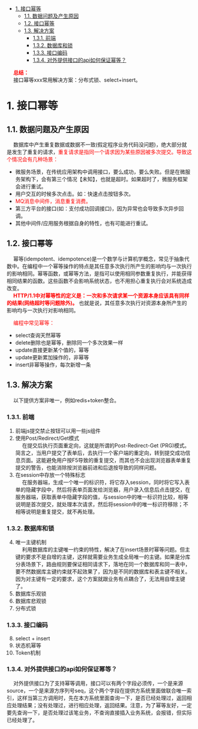 

<!-- TOC -->

- [1. 接口幂等](#1-接口幂等)
    - [1.1. 数据问题及产生原因](#11-数据问题及产生原因)
    - [1.2. 接口幂等](#12-接口幂等)
    - [1.3. 解决方案](#13-解决方案)
        - [1.3.1. 前端](#131-前端)
        - [1.3.2. 数据库和锁](#132-数据库和锁)
        - [1.3.3. 接口编码](#133-接口编码)
        - [1.3.4. 对外提供接口的api如何保证幂等？](#134-对外提供接口的api如何保证幂等)

<!-- /TOC -->

&emsp; **<font color = "red">总结：</font>**  
&emsp; 接口幂等xxx常用解决方案：分布式锁、select+insert。  

# 1. 接口幂等  

<!-- 
SpringBoot 接口幂等性的实现方案 
https://mp.weixin.qq.com/s/uYrjzA4QeZSD_S82w2dNIQ
你的项目是如何处理重复请求/并发请求的？
https://mp.weixin.qq.com/s/8I8fRoYuTED6S7EcbHllhQ
接口的幂等性怎么设计接口的幂等性怎么设计
https://mp.weixin.qq.com/s/6kcfTke9TciYOhcrUqq4rA
 8 种幂等性解决重复提交的方案 
 https://mp.weixin.qq.com/s/2nxU5smcf2j8okQG5RJeEQ
-->

<!-- 
基于状态机的乐观锁 ——解决幂等性问题
https://www.jianshu.com/p/c6e9ddbea022
-->


## 1.1. 数据问题及产生原因  
&emsp; 数据库中产生重复数据或数据不一致(假定程序业务代码没问题)，绝大部分就是发生了重复的请求，<font color = "red">重复请求是指同一个请求因为某些原因被多次提交。导致这个情况会有几种场景：</font>  

* 微服务场景，在传统应用架构中调用接口，要么成功，要么失败。但是在微服务架构下，会有第三个情况【未知】，也就是超时。如果超时了，微服务框架会进行重试。
* 用户交互的时候多次点击。如：快速点击按钮多次。
* <font color = "red">MQ消息中间件，消息重复消费。</font>  
* 第三方平台的接口(如：支付成功回调接口)，因为异常也会导致多次异步回调。  
* 其他中间件/应用服务根据自身的特性，也有可能进行重试。  

## 1.2. 接口幂等  
&emsp; 幂等(idempotent、idempotence)是一个数学与计算机学概念，常见于抽象代数中。在编程中一个幂等操作的特点是其任意多次执行所产生的影响均与一次执行的影响相同。幂等函数，或幂等方法，是指可以使用相同参数重复执行，并能获得相同结果的函数。这些函数不会影响系统状态，也不用担心重复执行会对系统造成改变。  
&emsp; **<font color = "red">HTTP/1.1中对幂等性的定义是：一次和多次请求某一个资源本身应该具有同样的结果(网络超时等问题除外)。</font>** 也就是说，其任意多次执行对资源本身所产生的影响均与一次执行对影响相同。    

&emsp; <font color="red">编程中常见幂等：</font>  

* select查询天然幂等  
* delete删除也是幂等，删除同一个多次效果一样  
* update直接更新某个值的，幂等  
* update更新累加操作的，非幂等  
* insert非幂等操作，每次新增一条  

## 1.3. 解决方案  
<!-- 
SpringBoot + Redis + 注解 + 拦截器来实现接口幂等性校验 
https://mp.weixin.qq.com/s/L5lOUB_cbi67eyCHmCHhbQ

 写一个通用的幂等组件，艿艿觉得很有必要 
 https://mp.weixin.qq.com/s/y6Ybk4TTlaTxL2rrjBdZlA

-->

&emsp; 以下提供方案非唯一，例如redis+token整合。  

### 1.3.1. 前端  
1. 前端js提交禁止按钮可以用一些js组件  
2. 使用Post/Redirect/Get模式   
&emsp; 在提交后执行页面重定向，这就是所谓的Post-Redirect-Get (PRG)模式。简言之，当用户提交了表单后，去执行一个客户端的重定向，转到提交成功信息页面。这能避免用户按F5导致的重复提交，而其也不会出现浏览器表单重复提交的警告，也能消除按浏览器前进和后退按导致的同样问题。  
3. 在session中存放一个特殊标志  
&emsp; 在服务器端，生成一个唯一的标识符，将它存入session，同时将它写入表单的隐藏字段中，然后将表单页面发给浏览器，用户录入信息后点击提交，在服务器端，获取表单中隐藏字段的值，与session中的唯一标识符比较，相等说明是首次提交，就处理本次请求，然后将session中的唯一标识符移除；不相等说明是重复提交，就不再处理。  

### 1.3.2. 数据库和锁  
4. 唯一主键机制  
&emsp; 利用数据库的主键唯一约束的特性，解决了在insert场景时幂等问题。但主键的要求不是自增的主键，这样就需要业务生成全局唯一的主键。如果是分库分表场景下，路由规则要保证相同请求下，落地在同一个数据库和同一表中，要不然数据库主键约束就不起效果了，因为是不同的数据库和表主键不相关。因为对主键有一定的要求，这个方案就跟业务有点耦合了，无法用自增主键了。  
5. 数据库乐观锁  
6. 数据库悲观锁  
7. 分布式锁  

### 1.3.3. 接口编码  
8. select + insert  
9. 状态机幂等  
10. Token机制  

### 1.3.4. 对外提供接口的api如何保证幂等？  
&emsp; 对外提供接口为了支持幂等调用，接口可以有两个字段必须传，一个是来源source，一个是来源方序列号seq，这个两个字段在提供方系统里面做联合唯一索引，这样当第三方调用时，先在本方系统里面查询一下，是否已经处理过，返回相应处理结果；没有处理过，进行相应处理，返回结果。注意，为了幂等友好，一定要先查询一下，是否处理过该笔业务，不查询直接插入业务系统，会报错，但实际已经处理了。    

